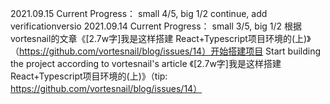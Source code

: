 
2021.09.15
  Current Progress： small 4/5, big 1/2
  continue, add verificationversio
2021.09.14
  Current Progress： small 3/5, big 1/2
  根据vortesnail的文章《[2.7w字]我是这样搭建 React+Typescript项目环境的(上)》（https://github.com/vortesnail/blog/issues/14）开始搭建项目
  Start building the project according to vortesnail's article 《[2.7w字]我是这样搭建 React+Typescript项目环境的(上)》（tip: https://github.com/vortesnail/blog/issues/14）
